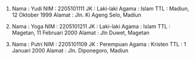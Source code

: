 1. Nama : Yudi
NIM : 2205101111
JK : Laki-laki
Agama : Islam
TTL : Madiun, 12 Oktober 1999
Alamat : Jln. Ki Ageng Selo, Madiun

2. Nama : Yoga
NIM : 2205101211
JK : Laki-laki
Agama : Islam
TTL : Magetan, 11 Februari 2000
Alamat : Jln Duwet, Magetan

3. Nama : Putri
NIM : 2205101109
JK : Perempuan
Agama : Kristen
TTL : 1 Januari 2000
Alamat : Jln. Diponegoro, Madiun
